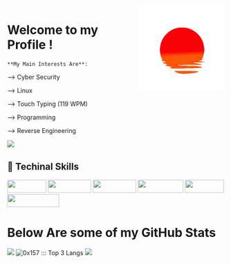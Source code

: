 <img height="200" width="200" align="right" src="https://github.com/0x157/0x157/blob/main/52O8.gif" > 

# Welcome to my Profile !   


```
**My Main Interests Are**:
``` 

--> Cyber Security

--> Linux 

--> Touch Typing (119 WPM)

--> Programming 

--> Reverse Engineering 

<p width="95" height="30 align="left"> <img src="https://komarev.com/ghpvc/?username=0x157-dev&label=Profile%20views&color=221F1F&style=for-the-badge" /> </p>

## 🥥 Techinal Skills

<img width="90" height="30" src="https://img.shields.io/badge/-Linux-E6FF99?logo=Linux&logoColor=000000&style=for-the-badge">  <img width="100" height="30" src="https://img.shields.io/badge/-Python-D9ADFF?logo=Python&logoColor=0A0908&style=for-the-badge">   <img width="100" height="30" src="https://img.shields.io/badge/-Docker-99ffff?logo=Docker&logoColor=000000&style=for-the-badge">   <img width="105" height="30" src="https://img.shields.io/badge/-VS%20Code-FF9E9E?logo=visualstudiocode&logoColor=000000&style=for-the-badge">   <img width="90" height="30" src="https://img.shields.io/badge/-BASH-B4FFAD?logo=gnubash&logoColor=0d0d0d&style=for-the-badge">    <img width="120" height="30" src="https://img.shields.io/badge/-Windows-FFD1D5?logo=Windows&logoColor=0d0d0d&style=for-the-badge">

<h1 align="left">
Below Are some of my GitHub Stats
</h1>

<img src="https://github-readme-streak-stats.herokuapp.com?user=0x157&theme=dracula"> <img height="156px" src="https://readme-status-bay.vercel.app/api/top-langs/?username=0x157&hide_border=true&title_color=43c7e8&langs_count=3&custom_title=Top+Languages&theme=dracula&exclude_repo=machine&layout=compact&card_width=205" alt="0x157 ::: Top 3 Langs" /> </a>
<img src = https://github.com/0x157/0x157/blob/output/contrib-snek-yami.svg >
